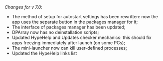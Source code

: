 _Changes for v 7.0_:
- The method of setup for autostart settings has been rewritten: now the app uses the separate button in the packages manager for it;
- The interface of packages manager has been updated;
- DPArray now has no deinstallation scripts;
- Updated HypeHelp and Updates checker mechanics: this should fix apps freezing immediately after launch (on some PCs);
- The mini-launcher now can kill user-defined processes;
- Updated the HypeHelp links list
